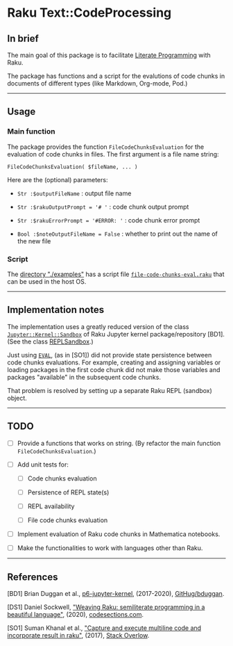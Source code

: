 # Raku Text::CodeProcessing

## In brief

The main goal of this package is to facilitate 
[Literate Programming](https://en.wikipedia.org/wiki/Literate_programming)
with Raku.

The package has functions and a script for the evalutions of
code chunks in documents of different types (like Markdown, Org-mode, Pod.)

-----

## Usage

### Main function

The package provides the function `FileCodeChunksEvaluation` for the 
evaluation of code chunks in files. The first argument is a file name string:

```perl6
FileCodeChunksEvaluation( $fileName, ... )
```
Here are the (optional) parameters:

- `Str :$outputFileName` : output file name
  
- `Str :$rakuOutputPrompt = '# '` : code chunk output prompt

- `Str :$rakuErrorPrompt = '#ERROR: '` : code chunk error prompt

- `Bool :$noteOutputFileName = False` : whether to print out the name of the new file

### Script

The [directory "./examples"](./examples) has a script file 
[`file-code-chunks-eval.raku`](./examples/file-code-chunks-eval.raku)
that can be used in the host OS. 

-----

## Implementation notes

The implementation uses a greatly reduced version of the class
[`Jupyter::Kernel::Sandbox`](https://github.com/bduggan/p6-jupyter-kernel/blob/master/lib/Jupyter/Kernel/Sandbox.rakumod)
of Raku Jupyter kernel package/repository [BD1].
(See the class [REPLSandbox](./lib/Text/CodeProcessing/REPLSandbox.rakumod).)

Just using 
[`EVAL`](https://docs.raku.org/routine/EVAL), 
(as in [SO1]) did not provide state persistence between code chunks evaluations.
For example, creating and assigning variables or loading packages in the first code chunk
did not make those variables and packages "available" in the subsequent code chunks.

That problem is resolved by setting up a separate Raku REPL (sandbox) object. 

-----

## TODO

- [ ] Provide a functions that works on string.
  (By refactor the main function `FileCodeChunksEvaluation`.)
    
- [ ] Add unit tests for:

  - [ ] Code chunks evaluation
      
  - [ ] Persistence of REPL state(s)
  
  - [ ] REPL availability
    
  - [ ] File code chunks evaluation 
    
- [ ] Implement evaluation of Raku code chunks in Mathematica notebooks.

- [ ] Make the functionalities to work with languages other than Raku.

-----

## References

[BD1] Brian Duggan et al.,
[p6-jupyter-kernel](https://github.com/bduggan/p6-jupyter-kernel),
(2017-2020),
[GitHug/bduggan](https://github.com/bduggan).

[DS1] Daniel Sockwell,
["Weaving Raku: semiliterate programming in a beautiful language"](https://www.codesections.com/blog/weaving-raku/),
(2020),
[codesections.com](https://www.codesections.com).

[SO1] Suman Khanal et al.,
["Capture and execute multiline code and incorporate result in raku"](https://stackoverflow.com/q/57127263),
(2017),
[Stack Overlow](https://stackoverflow.com).